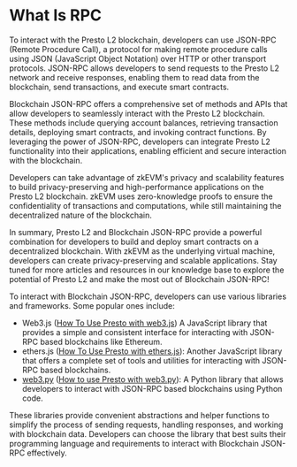 # What Is RPC

To interact with the Presto L2 blockchain, developers can use JSON-RPC (Remote Procedure Call), a protocol for making remote procedure calls using JSON (JavaScript Object Notation) over HTTP or other transport protocols. JSON-RPC allows developers to send requests to the Presto L2 network and receive responses, enabling them to read data from the blockchain, send transactions, and execute smart contracts.

Blockchain JSON-RPC offers a comprehensive set of methods and APIs that allow developers to seamlessly interact with the Presto L2 blockchain. These methods include querying account balances, retrieving transaction details, deploying smart contracts, and invoking contract functions. By leveraging the power of JSON-RPC, developers can integrate Presto L2 functionality into their applications, enabling efficient and secure interaction with the blockchain.

Developers can take advantage of zkEVM's privacy and scalability features to build privacy-preserving and high-performance applications on the Presto L2 blockchain. zkEVM uses zero-knowledge proofs to ensure the confidentiality of transactions and computations, while still maintaining the decentralized nature of the blockchain.

In summary, Presto L2 and Blockchain JSON-RPC provide a powerful combination for developers to build and deploy smart contracts on a decentralized blockchain. With zkEVM as the underlying virtual machine, developers can create privacy-preserving and scalable applications. Stay tuned for more articles and resources in our knowledge base to explore the potential of Presto L2 and make the most out of Blockchain JSON-RPC!

To interact with Blockchain JSON-RPC, developers can use various libraries and frameworks. Some popular ones include:

* Web3.js ([How To Use Presto with web3.js](https://www.notion.so/How-To-Use-Presto-with-web3-js-2c1749f74d99448fb59c185eb6c79215?pvs=21)) A JavaScript library that provides a simple and consistent interface for interacting with JSON-RPC based blockchains like Ethereum.
* ethers.js ([How To Use Presto with ethers.js](https://www.notion.so/How-To-Use-Presto-with-ethers-js-76108fc64f5a4481860c7251f34850aa?pvs=21)): Another JavaScript library that offers a complete set of tools and utilities for interacting with JSON-RPC based blockchains.
* [web3.py](http://web3.py/) ([How to use Presto with web3.py](https://www.notion.so/How-to-use-Presto-with-web3-py-d77efab4740646cfa1d4a4a5fed59335?pvs=21)): A Python library that allows developers to interact with JSON-RPC based blockchains using Python code.

These libraries provide convenient abstractions and helper functions to simplify the process of sending requests, handling responses, and working with blockchain data. Developers can choose the library that best suits their programming language and requirements to interact with Blockchain JSON-RPC effectively.
